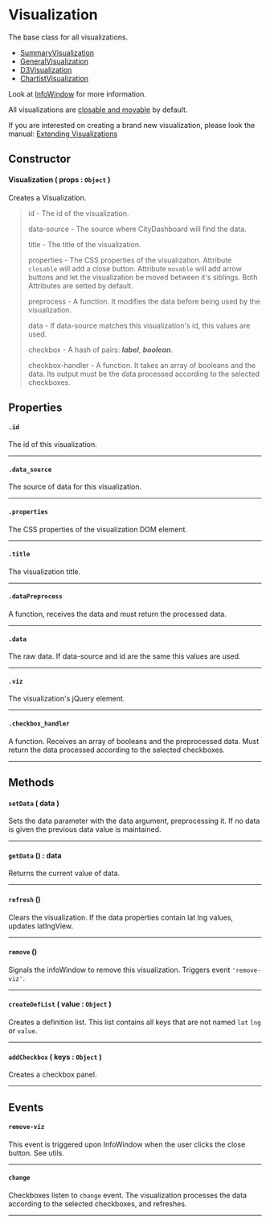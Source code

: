 # Visualization
The base class for all visualizations.

* [SummaryVisualization](SummaryVisualization.md)
* [GeneralVisualization](GeneralVisualization.md)
* [D3Visualization](D3Visualization.md)
* [ChartistVisualization](ChartistVisualization.md)

Look at [InfoWindow](../InfoWindow.md) for more information.

All visualizations are [closable and movable](../lib/utils.md) by default.

If you are interested on creating a brand new visualization, please look the manual: [Extending Visualizations](../Manual/Extending_Visualizations.md)

## Constructor

#### Visualization ( props : `Object` )
 Creates a Visualization.

 > id - The id of the visualization.
 >
 > data-source - The source where CityDashboard will find the data.
 >
 > title - The title of the visualization.
 >
 > properties - The CSS properties of the visualization. Attribute `closable` will add a close button. Attribute `movable` will add arrow buttons and let the visualization be moved between it's siblings. Both Attributes are setted by default.
 >
 > preprocess - A function. It modifies the data before being used by the visualization.
 >
 > data - If data-source matches this visualization's id, this values are used.
 >
 > checkbox - A hash of pairs: ___label___, ___boolean___.
 >
 > checkbox-handler - A function. It takes an array of booleans and the data. Its output must be the data processed according to the selected checkboxes.
 >

## Properties

#### `.id`
  The id of this visualization.

---
#### `.data_source`
  The source of data for this visualization.

---
#### `.properties`
  The CSS properties of the visualization DOM element.

---
#### `.title`
  The visualization title.

---
#### `.dataPreprocess`
  A function, receives the data and must return the processed data.

---
#### `.data`
  The raw data. If data-source and id are the same this values are used.

---
#### `.viz`
  The visualization's jQuery element.

---
#### `.checkbox_handler`
  A function. Receives an array of booleans and the preprocessed data. Must return the data processed according to the selected checkboxes.

---

## Methods

#### `setData` ( data )
  Sets the data parameter with the data argument, preprocessing it.
  If no data is given the previous data value is maintained.

---

#### `getData` () : data
  Returns the current value of data.

---
#### `refresh` ()
  Clears the visualization. If the data properties contain lat lng values, updates latlngView.

---
#### `remove` ()
  Signals the infoWindow to remove this visualization.
  Triggers event `'remove-viz'`.

---
#### `createDefList` ( value : `Object` )
  Creates a definition list. This list contains all keys that are not named `lat` `lng` or `value`.

---
#### `addCheckbox` ( keys : `Object` )
  Creates a checkbox panel.

---

## Events
#### `remove-viz`
  This event is triggered upon InfoWindow when the user clicks the close button.
  See utils.

---
#### `change`
  Checkboxes listen to `change` event.
  The visualization processes the data according to the selected checkboxes, and refreshes.

---
